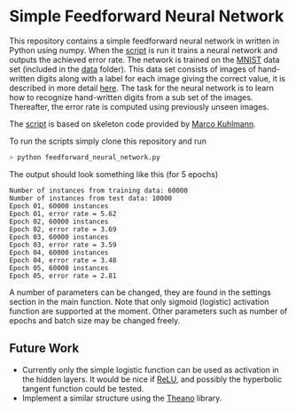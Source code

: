 # Simple Feedforward Neural Network
This repository contains a simple feedforward neural network in written in Python using numpy. When the [script](https://github.com/thinks/feedforward-neural-network/blob/master/feedforward_neural_network.py) is run it trains a neural network and outputs the achieved error rate. The network is trained on the [MNIST](http://yann.lecun.com/exdb/mnist/) data set (included in the [data](https://github.com/thinks/feedforward-neural-network/tree/master/data) folder). This data set consists of images of hand-written digits along with a label for each image giving the correct value, it is described in more detail [here](http://yann.lecun.com/exdb/mnist/). The task for the neural network is to learn how to recognize hand-written digits from a sub set of the images. Thereafter, the error rate is computed using previously unseen images.

The [script](https://github.com/thinks/feedforward-neural-network/blob/master/feedforward_neural_network.py) is based on skeleton code provided by [Marco Kuhlmann](http://www.ida.liu.se/~marku61/).

To run the scripts simply clone this repository and run

```python
> python feedforward_neural_network.py
```

The output should look something like this (for 5 epochs)

```
Number of instances from training data: 60000
Number of instances from test data: 10000
Epoch 01, 60000 instances
Epoch 01, error rate = 5.62
Epoch 02, 60000 instances
Epoch 02, error rate = 3.69
Epoch 03, 60000 instances
Epoch 03, error rate = 3.59
Epoch 04, 60000 instances
Epoch 04, error rate = 3.48
Epoch 05, 60000 instances
Epoch 05, error rate = 2.81
```

A number of parameters can be changed, they are found in the settings section in the main function. Note that only sigmoid (logistic) activation function are supported at the moment. Other parameters such as number of epochs and batch size may be changed freely.

## Future Work
* Currently only the simple logistic function can be used as activation in the hidden layers. It would be nice if [ReLU](https://en.wikipedia.org/wiki/Rectifier_(neural_networks)), and possibly the hyperbolic tangent function could be tested.
* Implement a similar structure using the [Theano](https://github.com/Theano/Theano) library.
